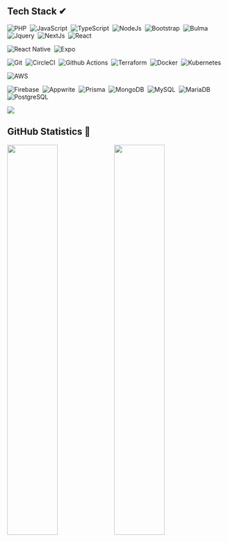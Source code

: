 ## Tech Stack ✔

![PHP](https://img.shields.io/badge/-PHP-05122A?style=flat&logo=PHP)&nbsp;
![JavaScript](https://img.shields.io/badge/-JavaScript-05122A?style=flat&logo=javascript)&nbsp;
![TypeScript](https://img.shields.io/badge/-TypeScript-05122A?style=flat&logo=typescript)&nbsp;
![NodeJs](https://img.shields.io/badge/-Node.js-05122A?style=flat&logo=node.js)&nbsp;
![Bootstrap](https://img.shields.io/badge/-Bootstrap-05122A?style=flat&logo=bootstrap)&nbsp;
![Bulma](https://img.shields.io/badge/-Bulma-05122A?style=flat&logo=bulma)&nbsp;
![Jquery](https://img.shields.io/badge/-jQuery-05122A?style=flat&logo=jquery)&nbsp;
![NextJs](https://img.shields.io/badge/-Next.js-05122A?style=flat&logo=next.js)&nbsp;
![React](https://img.shields.io/badge/-React.js-05122A?style=flat&logo=react)&nbsp;

![React Native](https://img.shields.io/badge/-React%20Native-05122A?style=flat&logo=react)&nbsp;
![Expo](https://img.shields.io/badge/-Expo-05122A?style=flat&logo=expo)&nbsp;

![Git](https://img.shields.io/badge/-Git-05122A?style=flat&logo=git)&nbsp;
![CircleCI](https://img.shields.io/badge/-CircleCI-05122A?style=flat&logo=circleci)&nbsp;
![Github Actions](https://img.shields.io/badge/-Github%20Actions-05122A?style=flat&logo=githubactions)&nbsp;
![Terraform](https://img.shields.io/badge/-Terraform-05122A?style=flat&logo=terraform)&nbsp;
![Docker](https://img.shields.io/badge/-Docker-05122A?style=flat&logo=Docker&logoColor=1572B6)&nbsp;
![Kubernetes](https://img.shields.io/badge/-Kubernetes-05122A?style=flat&logo=kubernetes)&nbsp;

![AWS](https://img.shields.io/badge/-AWS-05122A?style=flat&logo=amazon-aws)&nbsp;

![Firebase](https://img.shields.io/badge/-Firebase-05122A?style=flat&logo=firebase)&nbsp;
![Appwrite](https://img.shields.io/badge/-Appwrite.io-05122A?style=flat&logo=appwrite)&nbsp;
![Prisma](https://img.shields.io/badge/-Prisma.io-05122A?style=flat&logo=prisma)&nbsp;
![MongoDB](https://img.shields.io/badge/-MongoDB-05122A?style=flat&logo=mongodb)&nbsp;
![MySQL](https://img.shields.io/badge/-MySQL-05122A?style=flat&logo=mysql)&nbsp;
![MariaDB](https://img.shields.io/badge/-MariaDB-05122A?style=flat&logo=mariadb)&nbsp;
![PostgreSQL](https://img.shields.io/badge/-PostgreSQL-05122A?style=flat&logo=postgresql)&nbsp;



<a href="https://github.com/404"><img src="https://user-images.githubusercontent.com/73097560/115834477-dbab4500-a447-11eb-908a-139a6edaec5c.gif"></a>

## GitHub Statistics 📃

<p align="left">
  <img width="48%" src="https://github-readme-stats.vercel.app/api?username=brvhprince&show_icons=true&theme=tokyonight&count_private=true&include_all_commits=true&hide_border=true" /> 
  <img width="48%" src="http://github-readme-streak-stats.herokuapp.com?user=brvhprince&theme=tokyonight&hide_border=true" />
</p>




